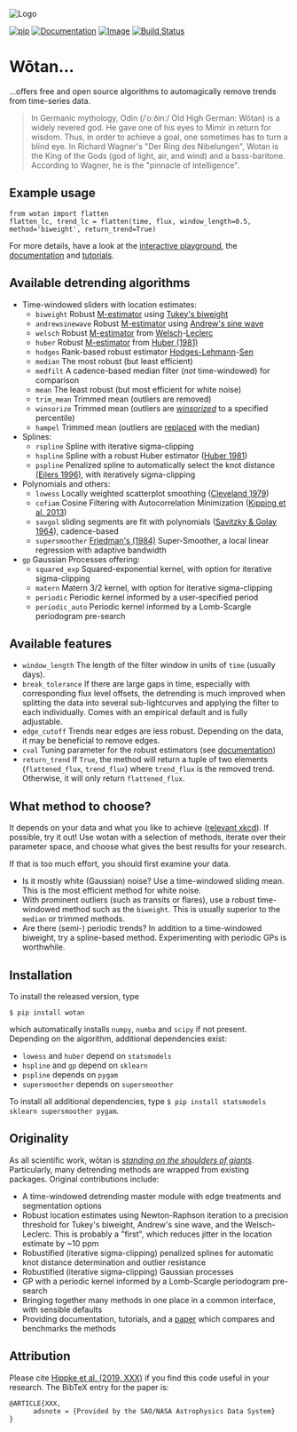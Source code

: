 ![Logo](https://raw.githubusercontent.com/hippke/wotan/master/logo.png)

[![pip](https://img.shields.io/badge/pip-install%20wotan-blue.svg)](https://pypi.org/project/wotan/)
[![Documentation](https://img.shields.io/badge/documentation-%E2%9C%93-blue.svg)](https://wotan.readthedocs.io/en/latest/index.html)
[![Image](https://img.shields.io/badge/tutorials-%E2%9C%93-blue.svg)](https://github.com/hippke/wotan/tree/master/tutorials)
[![Build Status](https://travis-ci.com/hippke/wotan.svg?branch=master)](https://travis-ci.com/hippke/wotan)

Wōtan...
====================

...offers free and open source algorithms to automagically remove trends from time-series data.

> In Germanic mythology, Odin (/ˈoːðinː/ Old High German: Wōtan) is a widely revered god. He gave one of his eyes to Mimir in return for wisdom. Thus, in order to achieve a goal, one sometimes has to turn a blind eye. In Richard Wagner's "Der Ring des Nibelungen", Wotan is the King of the Gods (god of light, air, and wind) and a bass-baritone. According to Wagner, he is the "pinnacle of intelligence".

Example usage
-------------
```
from wotan import flatten
flatten_lc, trend_lc = flatten(time, flux, window_length=0.5, method='biweight', return_trend=True)
```

For more details, have a look at the [interactive playground](https://colab.research.google.com/github/hippke/wotan/blob/master/tutorials/interactive.ipynb#scrollTo=spnftwRjefhQ), the [documentation](https://wotan.readthedocs.io) and [tutorials](https://github.com/hippke/wotan/tree/master/tutorials).

Available detrending algorithms
---------------------------------

- Time-windowed sliders with location estimates:
   - ``biweight`` Robust [M-estimator](https://en.wikipedia.org/wiki/M-estimator) using [Tukey's biweight](https://books.google.de/books?id=pGlHAAAAMAAJ)
   - ``andrewsinewave`` Robust [M-estimator](https://en.wikipedia.org/wiki/M-estimator) using [Andrew's sine wave](http://www.jstor.org/stable/j.ctt13x12sw.3)
   - ``welsch`` Robust [M-estimator](https://en.wikipedia.org/wiki/M-estimator) from [Welsch](https://doi.org/10.1080/03610917808812083)-[Leclerc](https://doi.org/10.1007/BF00054839)
   - ``huber`` Robust [M-estimator](https://en.wikipedia.org/wiki/M-estimator) from  [Huber (1981)](https://books.google.de/books/about/Robust_Statistics.html?id=hVbhlwEACAAJ&redir_esc=y)
   - ``hodges`` Rank-based robust estimator [Hodges-Lehmann](https://doi.org/10.1214/aoms/1177704172)-[Sen](https://doi.org/10.2307/2527532)
   - ``median`` The most robust (but least efficient)
   - ``medfilt`` A cadence-based median filter (*not* time-windowed) for comparison
   - ``mean`` The least robust (but most efficient for white noise)
   - ``trim_mean`` Trimmed mean (outliers are removed)
   - ``winsorize`` Trimmed mean (outliers are [*winsorized*](https://en.wikipedia.org/wiki/Winsorizing) to a specified percentile)
   - ``hampel`` Trimmed mean (outliers are [replaced](https://link.springer.com/article/10.1186/s13634-016-0383-6) with the median)
- Splines:
   - ``rspline`` Spline with iterative sigma-clipping
   - ``hspline`` Spline with a robust Huber estimator ([Huber 1981](https://books.google.de/books?id=hVbhlwEACAAJ))
   - ``pspline`` Penalized spline to automatically select the knot distance [(Eilers 1996)](https://pdfs.semanticscholar.org/5e3d/4cf7824be321af95ac098595957d8a87bf68.pdf), with iteratively sigma-clipping
- Polynomials and others:
   - ``lowess`` Locally weighted scatterplot smoothing ([Cleveland 1979](https://doi.org/10.1080/01621459.1979.10481038))
   - ``cofiam`` Cosine Filtering with Autocorrelation Minimization ([Kipping et al. 2013](http://adsabs.harvard.edu/abs/2013ApJ...770..101K))
   - ``savgol`` sliding segments are fit with polynomials ([Savitzky & Golay 1964](https://ui.adsabs.harvard.edu/#abs/1964AnaCh..36.1627S)), cadence-based
   - ``supersmoother`` [Friedman's (1984)](https://www.slac.stanford.edu/pubs/slacpubs/3250/slac-pub-3477.pdf) Super-Smoother, a local linear regression with adaptive bandwidth
- ``gp`` Gaussian Processes offering:
   - ``squared_exp`` Squared-exponential kernel, with option for iterative sigma-clipping
   - ``matern`` Matern 3/2 kernel, with option for iterative sigma-clipping
   - ``periodic`` Periodic kernel informed by a user-specified period
   - ``periodic_auto`` Periodic kernel informed by a Lomb-Scargle periodogram pre-search


Available features
-------------------

- ``window_length`` The length of the filter window in units of ``time`` (usually days).
- ``break_tolerance`` If there are large gaps in time, especially with corresponding flux level offsets, the detrending is much improved when splitting the data into several sub-lightcurves and applying the filter to each individually. Comes with an empirical default and is fully adjustable.
- ``edge_cutoff`` Trends near edges are less robust. Depending on the data, it may be beneficial to remove edges.
- ``cval`` Tuning parameter for the robust estimators (see [documentation](https://wotan.readthedocs.io/en/latest/index.html))
- ``return_trend`` If `True`, the method will return a tuple of two elements (``flattened_flux``, ``trend_flux``) where ``trend_flux`` is the removed trend. Otherwise, it will only return ``flattened_flux``.


What method to choose?
-----------------------
It depends on your data and what you like to achieve ([relevant xkcd](https://xkcd.com/2048/)). If possible, try it out! Use wotan with a selection of methods, iterate over their parameter space, and choose what gives the best results for your research.

If that is too much effort, you should first examine your data.
- Is it mostly white (Gaussian) noise? Use a time-windowed sliding mean. This is the most efficient method for white noise.
- With prominent outliers (such as transits or flares), use a robust time-windowed method such as the ``biweight``. This is usually superior to the ``median`` or trimmed methods.
- Are there (semi-) periodic trends? In addition to a time-windowed biweight, try a spline-based method. Experimenting with periodic GPs is worthwhile.


Installation
------------
To install the released version, type

    $ pip install wotan

which automatically installs `numpy`, `numba` and ``scipy`` if not present. Depending on the algorithm, additional dependencies exist:

- `lowess` and `huber` depend on `statsmodels`
- `hspline` and `gp` depend on `sklearn`
- `pspline` depends on `pygam`
- `supersmoother` depends on `supersmoother`

To install all additional dependencies, type ``$ pip install statsmodels sklearn supersmoother pygam``.


Originality
----------------
As all scientific work, wōtan is [*standing on the shoulders of giants*](https://en.wikiquote.org/wiki/Isaac_Newton). Particularly, many detrending methods are wrapped from existing packages. Original contributions include:
- A time-windowed detrending master module with edge treatments and segmentation options
- Robust location estimates using Newton-Raphson iteration to a precision threshold for Tukey's biweight, Andrew's sine wave, and the Welsch-Leclerc. This is probably a "first", which reduces jitter in the location estimate by ~10 ppm
- Robustified (iterative sigma-clipping) penalized splines for automatic knot distance determination and outlier resistance
- Robustified (iterative sigma-clipping) Gaussian processes
- GP with a periodic kernel informed by a Lomb-Scargle periodogram pre-search
- Bringing together many methods in one place in a common interface, with sensible defaults
- Providing documentation, tutorials, and a [paper](www) which compares and benchmarks the methods


Attribution
----------------
Please cite [Hippke et al. (2019, XXX)](https://XXX) if you find this code useful in your research. The BibTeX entry for the paper is:

```
@ARTICLE{XXX,
      adsnote = {Provided by the SAO/NASA Astrophysics Data System}
}
```
